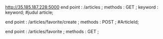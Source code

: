 http://35.185.187.228:5000
end point : /articles ; methods : GET ; keyword : keyword; #judul article;

end point : /articles/favorite/create ; methods : POST ; #ArticleId;

end point : /articles/favorite ; methods : GET ;
